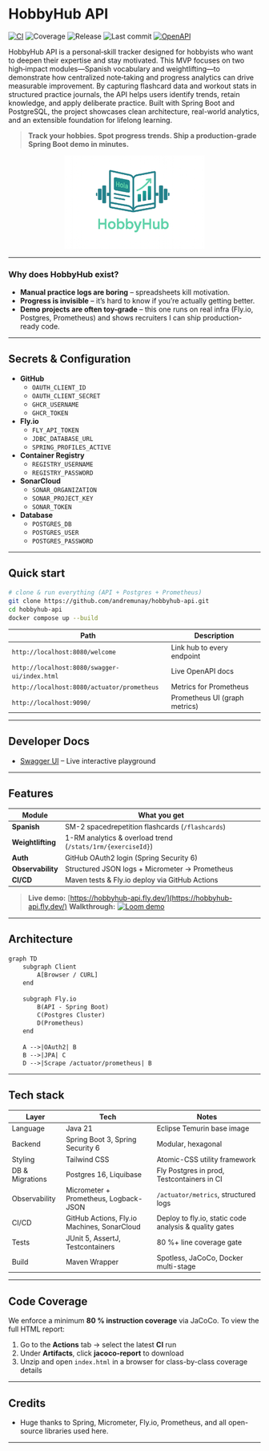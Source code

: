 # HobbyHub API  
[![CI](https://github.com/andremunay/HobbyHub-API/actions/workflows/ci.yml/badge.svg)](https://github.com/andremunay/HobbyHub-API/actions/workflows/ci.yml) ![Coverage](https://img.shields.io/badge/coverage-85%25-brightgreen) ![Release](https://img.shields.io/github/v/release/andremunay/HobbyHub-API?include_prereleases) ![Last commit](https://img.shields.io/github/last-commit/andremunay/HobbyHub-API) [![OpenAPI](https://img.shields.io/badge/api-docs-green?logo=swagger)](https://hobbyhub-api.fly.dev/swagger-ui/index.html)

HobbyHub API is a personal‐skill tracker designed for hobbyists who want to deepen their expertise and stay motivated. This MVP focuses on two high‐impact modules—Spanish vocabulary and weightlifting—to demonstrate how centralized note‐taking and progress analytics can drive measurable improvement. By capturing flashcard data and workout stats in structured practice journals, the API helps users identify trends, retain knowledge, and apply deliberate practice. Built with Spring Boot and PostgreSQL, the project showcases clean architecture, real-world analytics, and an extensible foundation for lifelong learning.

> **Track your hobbies. Spot progress trends. Ship a production‐grade Spring Boot demo in minutes.**

<p align="center">
  <img src="docs/logo.png" alt="HobbyHub logo" width="280"/>
</p>

---

### Why does HobbyHub exist?

- **Manual practice logs are boring** – spreadsheets kill motivation.  
- **Progress is invisible** – it’s hard to know if you’re actually getting better.  
- **Demo projects are often toy-grade** – this one runs on real infra (Fly.io, Postgres, Prometheus) and shows recruiters I can ship production-ready code.

---

## Secrets & Configuration

- **GitHub**  
  - `OAUTH_CLIENT_ID`  
  - `OAUTH_CLIENT_SECRET`  
  - `GHCR_USERNAME`
  - `GHCR_TOKEN`
- **Fly.io**  
  - `FLY_API_TOKEN`  
  - `JDBC_DATABASE_URL`
  - `SPRING_PROFILES_ACTIVE`
- **Container Registry**  
  - `REGISTRY_USERNAME`  
  - `REGISTRY_PASSWORD`  
- **SonarCloud**
  - `SONAR_ORGANIZATION`
  - `SONAR_PROJECT_KEY`
  - `SONAR_TOKEN`
- **Database**
  - `POSTGRES_DB`
  - `POSTGRES_USER`
  - `POSTGRES_PASSWORD`

---

## Quick start

```bash
# clone & run everything (API + Postgres + Prometheus)
git clone https://github.com/andremunay/hobbyhub-api.git
cd hobbyhub-api
docker compose up --build
```

| Path                                          | Description                   |
| --------------------------------------------- | ----------------------------- |
| `http://localhost:8080/welcome`               | Link hub to every endpoint    |
| `http://localhost:8080/swagger-ui/index.html` | Live OpenAPI docs             |
| `http://localhost:8080/actuator/prometheus`   | Metrics for Prometheus        |
| `http://localhost:9090/`                      | Prometheus UI (graph metrics) |

---

## Developer Docs

* [Swagger UI](https://hobbyhub-api.fly.dev/swagger-ui/index.html) – Live interactive playground

---

## Features

| Module            | What you get                                                |
| ----------------- | ----------------------------------------------------------- |
| **Spanish**       | SM-2 spaced­repetition flashcards (`/flashcards`)           |
| **Weightlifting** | 1-RM analytics & overload trend (`/stats/1rm/{exerciseId}`) |
| **Auth**          | GitHub OAuth2 login (Spring Security 6)                     |
| **Observability** | Structured JSON logs + Micrometer → Prometheus              |
| **CI/CD**         | Maven tests & Fly.io deploy via GitHub Actions              |

> **Live demo:** [https://hobbyhub-api.fly.dev/](https://hobbyhub-api.fly.dev/)
> **Walkthrough:** [![Loom demo](https://cdn.loom.com/sessions/thumbnails/d3eaf334afd84dad95791984ecf4a44b-f6d3c40b10aaad52-full-play.gif)](https://www.loom.com/share/d3eaf334afd84dad95791984ecf4a44b)


---

## Architecture

```mermaid
graph TD
    subgraph Client
        A[Browser / CURL]
    end

    subgraph Fly.io
        B(API - Spring Boot)
        C(Postgres Cluster)
        D(Prometheus)
    end

    A -->|OAuth2| B
    B -->|JPA| C
    D -->|Scrape /actuator/prometheus| B
```

---

## Tech stack

| Layer           | Tech                                  | Notes                                      |
| --------------- | ------------------------------------- | ------------------------------------------ |
| Language        | Java 21                               | Eclipse Temurin base image                 |
| Backend         | Spring Boot 3, Spring Security 6      | Modular, hexagonal                         |
| Styling         | Tailwind CSS                          | Atomic-CSS utility framework               |
| DB & Migrations | Postgres 16, Liquibase                | Fly Postgres in prod, Testcontainers in CI |
| Observability   | Micrometer + Prometheus, Logback-JSON | `/actuator/metrics`, structured logs       |
| CI/CD           | GitHub Actions, Fly.io Machines, SonarCloud | Deploy to fly.io, static code analysis & quality gates |
| Tests           | JUnit 5, AssertJ, Testcontainers      | 80 %+ line coverage gate                   |
| Build           | Maven Wrapper                         | Spotless, JaCoCo, Docker multi-stage       |

---

## Code Coverage

We enforce a minimum **80 % instruction coverage** via JaCoCo.
To view the full HTML report:

1. Go to the **Actions** tab → select the latest **CI** run
2. Under **Artifacts**, click **jacoco-report** to download
3. Unzip and open `index.html` in a browser for class-by-class coverage details

---

## Credits

* Huge thanks to Spring, Micrometer, Fly.io, Prometheus, and all open-source libraries used here.

---
